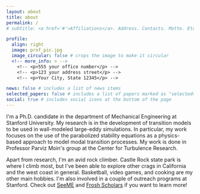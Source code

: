 ```yaml
---
layout: about
title: about
permalink: /
# subtitle: <a href='#'>Affiliations</a>. Address. Contacts. Motto. Etc.

profile:
  align: right
  image: prof_pic.jpg
  image_circular: false # crops the image to make it circular
  <!-- more_info: > -->
    <!-- <p>555 your office number</p> -->
    <!-- <p>123 your address street</p> -->
    <!-- <p>Your City, State 12345</p> -->

news: false # includes a list of news items
selected_papers: false # includes a list of papers marked as "selected={true}"
social: true # includes social icons at the bottom of the page
---
```


I'm a Ph.D. candidate in the department of Mechanical Engineering at Stanford University. My research is in the development of transition models to be used in wall-modeled large-eddy simulations. In particular, my work focuses on the use of the parabolized stability equations as a physics-based approach to model modal transition processes. My work is done in Professor Parviz Moin's group at the Center for Turbulence Research.

Apart from research, I'm an avid rock climber. Castle Rock state park is where I climb most, but I've been able to explore other crags in California and the west coast in general. Basketball, video games, and cooking are my other main hobbies. I'm also involved in a couple of outreach programs at Stanford. Check out [SeeME](http://seeme.stanford.edu/) and [Frosh Scholars](https://elcentro.stanford.edu/undergraduate-student-programs/james-m-montoya-frosh-transfer-scholars-program) if you want to learn more!

